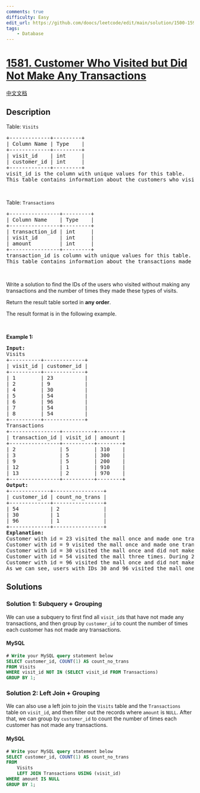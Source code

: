 ```yaml
---
comments: true
difficulty: Easy
edit_url: https://github.com/doocs/leetcode/edit/main/solution/1500-1599/1581.Customer%20Who%20Visited%20but%20Did%20Not%20Make%20Any%20Transactions/README_EN.md
tags:
    - Database
---
```


<!-- problem:start -->

# [1581. Customer Who Visited but Did Not Make Any Transactions](https://leetcode.com/problems/customer-who-visited-but-did-not-make-any-transactions)

[中文文档](/solution/1500-1599/1581.Customer%20Who%20Visited%20but%20Did%20Not%20Make%20Any%20Transactions/README.md)

## Description

<!-- description:start -->

<p>Table: <code>Visits</code></p>

<pre>
+-------------+---------+
| Column Name | Type    |
+-------------+---------+
| visit_id    | int     |
| customer_id | int     |
+-------------+---------+
visit_id is the column with unique values for this table.
This table contains information about the customers who visited the mall.
</pre>

<p>&nbsp;</p>

<p>Table: <code>Transactions</code></p>

<pre>
+----------------+---------+
| Column Name    | Type    |
+----------------+---------+
| transaction_id | int     |
| visit_id       | int     |
| amount         | int     |
+----------------+---------+
transaction_id is column with unique values for this table.
This table contains information about the transactions made during the visit_id.
</pre>

<p>&nbsp;</p>

<p>Write a&nbsp;solution to find the IDs of the users who visited without making any transactions and the number of times they made these types of visits.</p>

<p>Return the result table sorted in <strong>any order</strong>.</p>

<p>The&nbsp;result format is in the following example.</p>

<p>&nbsp;</p>
<p><strong class="example">Example 1:</strong></p>

<pre>
<strong>Input:</strong> 
Visits
+----------+-------------+
| visit_id | customer_id |
+----------+-------------+
| 1        | 23          |
| 2        | 9           |
| 4        | 30          |
| 5        | 54          |
| 6        | 96          |
| 7        | 54          |
| 8        | 54          |
+----------+-------------+
Transactions
+----------------+----------+--------+
| transaction_id | visit_id | amount |
+----------------+----------+--------+
| 2              | 5        | 310    |
| 3              | 5        | 300    |
| 9              | 5        | 200    |
| 12             | 1        | 910    |
| 13             | 2        | 970    |
+----------------+----------+--------+
<strong>Output:</strong> 
+-------------+----------------+
| customer_id | count_no_trans |
+-------------+----------------+
| 54          | 2              |
| 30          | 1              |
| 96          | 1              |
+-------------+----------------+
<strong>Explanation:</strong> 
Customer with id = 23 visited the mall once and made one transaction during the visit with id = 12.
Customer with id = 9 visited the mall once and made one transaction during the visit with id = 13.
Customer with id = 30 visited the mall once and did not make any transactions.
Customer with id = 54 visited the mall three times. During 2 visits they did not make any transactions, and during one visit they made 3 transactions.
Customer with id = 96 visited the mall once and did not make any transactions.
As we can see, users with IDs 30 and 96 visited the mall one time without making any transactions. Also, user 54 visited the mall twice and did not make any transactions.
</pre>

<!-- description:end -->

## Solutions

<!-- solution:start -->

### Solution 1: Subquery + Grouping

We can use a subquery to first find all `visit_id`s that have not made any transactions, and then group by `customer_id` to count the number of times each customer has not made any transactions.

<!-- tabs:start -->

#### MySQL

```sql
# Write your MySQL query statement below
SELECT customer_id, COUNT(1) AS count_no_trans
FROM Visits
WHERE visit_id NOT IN (SELECT visit_id FROM Transactions)
GROUP BY 1;
```

<!-- tabs:end -->

<!-- solution:end -->

<!-- solution:start -->

### Solution 2: Left Join + Grouping

We can also use a left join to join the `Visits` table and the `Transactions` table on `visit_id`, and then filter out the records where `amount` is `NULL`. After that, we can group by `customer_id` to count the number of times each customer has not made any transactions.

<!-- tabs:start -->

#### MySQL

```sql
# Write your MySQL query statement below
SELECT customer_id, COUNT(1) AS count_no_trans
FROM
    Visits
    LEFT JOIN Transactions USING (visit_id)
WHERE amount IS NULL
GROUP BY 1;
```

<!-- tabs:end -->

<!-- solution:end -->

<!-- problem:end -->
